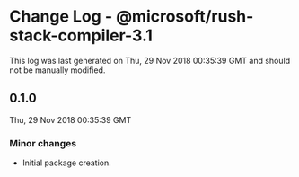 # Change Log - @microsoft/rush-stack-compiler-3.1

This log was last generated on Thu, 29 Nov 2018 00:35:39 GMT and should not be manually modified.

## 0.1.0
Thu, 29 Nov 2018 00:35:39 GMT

### Minor changes

- Initial package creation.

